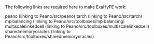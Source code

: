 The following links are required here to make ExaHyPE work:

peano (linking to Peano/src/peano)
tarch (linking to Peano/src/tarch)
mpibalancing (linking to Peano/src/toolboxes/mpibalancing)
multiscalelinkedcell (linking to Peano/src/toolboxes/multiscalelinkedcell)
sharedmemoryoracles (linking to Peano/src/toolboxes/sharedmemoryoracles)
